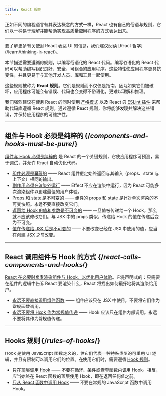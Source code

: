 ```yaml
---
title: React 规则
---
```


<Intro>
正如不同的编程语言有其表达概念的方式一样，React 也有自己的俗语与规则，它们以一种易于理解并能帮助实现高质量应用程序的方式表达出来。
</Intro>

<InlineToc />

---

<Note>
要了解更多有关使用 React 表达 UI 的信息，我们建议阅读 [React 哲学](/learn/thinking-in-react)。
</Note>

本节描述需要遵循的规则，以编写俗语化的 React 代码。编写俗语化的 React 代码可以帮助编写组织良好、安全、可组合的应用程序。这些特性使应用程序更具抗变性，并且更易于与其他开发人员、库和工具一起使用。

这些规则被称为 **React 规则**。它们是规则而不仅仅是指南，因为如果它们被破坏，应用程序可能会有错误、代码也会变得不俗语化，更难以理解和推理。

我们强烈建议在使用 React 的同时使用 [严格模式](/reference/react/StrictMode) 以及 React 的 [ESLint 插件](https://www.npmjs.com/package/eslint-plugin-react-hooks) 来帮助代码库遵循 React 规则。通过遵循 React 规则，你将能够发现并解决这些错误，并保持应用程序的可维护性。

---

## 组件与 Hook 必须是纯粹的 {/*components-and-hooks-must-be-pure*/}

[组件与 Hook 必须是纯粹的](/reference/rules/components-and-hooks-must-be-pure) 是 React 的一个关键规则，它使应用程序可预测，易于调试，并允许 React 自动优化代码。

* [组件必须是幂等的](/reference/rules/components-and-hooks-must-be-pure#components-and-hooks-must-be-idempotent) —— React 组件假定始终返回与其输入（props、state 与上下文）相同的输出。
* [副作用必须在渲染外运行](/reference/rules/components-and-hooks-must-be-pure#side-effects-must-run-outside-of-render) —— Effect 不应在渲染中运行，因为 React 可能多次渲染组件以创建最佳的用户体验。
* [Props 和 state 是不可变的](/reference/rules/components-and-hooks-must-be-pure#props-and-state-are-immutable) —— 组件的 props 和 state 是针对单次渲染的不可变快照。永远不要直接改变它们。
* [返回给 Hook 的值和参数是不可变的](/reference/rules/components-and-hooks-must-be-pure#return-values-and-arguments-to-hooks-are-immutable) —— 一旦值被传递给一个 Hook，那么就不应该修改它们。与 JSX 中的 props 类似，传递给 Hook 的值在传递后变为不可变。
* [值在传递给 JSX 后是不可变的](/reference/rules/components-and-hooks-must-be-pure#values-are-immutable-after-being-passed-to-jsx) —— 不要改变已经在 JSX 中使用的值，应当在创建 JSX 之前改变。

---

## React 调用组件与 Hook 的方式 {/*react-calls-components-and-hooks*/}

[React 在必要时负责渲染组件与 Hook，以优化用户体验](/reference/rules/react-calls-components-and-hooks)。它是声明式的：只需要在组件的逻辑中告诉 React 要渲染什么，React 将找出如何最好地将其渲染给用户。

* [永远不要直接调用组件函数](/reference/rules/react-calls-components-and-hooks#never-call-component-functions-directly) —— 组件应该只在 JSX 中使用。不要将它们作为常规函数调用。
* [永远不要将 Hook 作为常规值传递](/reference/rules/react-calls-components-and-hooks#never-pass-around-hooks-as-regular-values) —— Hook 应该只在组件内部调用。永远不要将其作为常规值传递。 

---

## Hooks 规则 {/*rules-of-hooks*/}

Hook 是使用 JavaScript 函数定义的，但它们代表一种特殊类型的可重用 UI 逻辑，并且有限制可以调用它们的位置。在使用它们时，需要遵循 [Hook 规则](/reference/rules/rules-of-hooks)。

* [只在顶层调用 Hook](/reference/rules/rules-of-hooks#only-call-hooks-at-the-top-level) —— 不要在循环、条件或嵌套函数内调用 Hook。相反，应当始终在 React 函数的顶层使用 Hook，即在返回任何值之前。
* [只从 React 函数中调用 Hook](/reference/rules/rules-of-hooks#only-call-hooks-from-react-functions) —— 不要在常规的 JavaScript 函数中调用 Hook。
